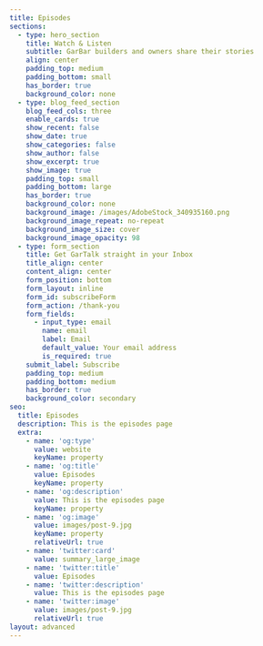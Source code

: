 ```yaml
---
title: Episodes
sections:
  - type: hero_section
    title: Watch & Listen
    subtitle: GarBar builders and owners share their stories
    align: center
    padding_top: medium
    padding_bottom: small
    has_border: true
    background_color: none
  - type: blog_feed_section
    blog_feed_cols: three
    enable_cards: true
    show_recent: false
    show_date: true
    show_categories: false
    show_author: false
    show_excerpt: true
    show_image: true
    padding_top: small
    padding_bottom: large
    has_border: true
    background_color: none
    background_image: /images/AdobeStock_340935160.png
    background_image_repeat: no-repeat
    background_image_size: cover
    background_image_opacity: 98
  - type: form_section
    title: Get GarTalk straight in your Inbox
    title_align: center
    content_align: center
    form_position: bottom
    form_layout: inline
    form_id: subscribeForm
    form_action: /thank-you
    form_fields:
      - input_type: email
        name: email
        label: Email
        default_value: Your email address
        is_required: true
    submit_label: Subscribe
    padding_top: medium
    padding_bottom: medium
    has_border: true
    background_color: secondary
seo:
  title: Episodes
  description: This is the episodes page
  extra:
    - name: 'og:type'
      value: website
      keyName: property
    - name: 'og:title'
      value: Episodes
      keyName: property
    - name: 'og:description'
      value: This is the episodes page
      keyName: property
    - name: 'og:image'
      value: images/post-9.jpg
      keyName: property
      relativeUrl: true
    - name: 'twitter:card'
      value: summary_large_image
    - name: 'twitter:title'
      value: Episodes
    - name: 'twitter:description'
      value: This is the episodes page
    - name: 'twitter:image'
      value: images/post-9.jpg
      relativeUrl: true
layout: advanced
---
```

